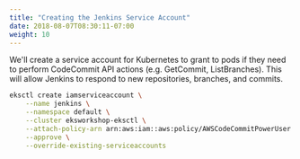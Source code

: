 ```yaml
---
title: "Creating the Jenkins Service Account"
date: 2018-08-07T08:30:11-07:00
weight: 10
---
```


We'll create a service account for Kubernetes to grant to pods if they need to perform CodeCommit API actions (e.g. GetCommit, ListBranches). This will allow Jenkins to respond to new repositories, branches, and commits.

```bash
eksctl create iamserviceaccount \
    --name jenkins \
    --namespace default \
    --cluster eksworkshop-eksctl \
    --attach-policy-arn arn:aws:iam::aws:policy/AWSCodeCommitPowerUser \
    --approve \
    --override-existing-serviceaccounts
```
